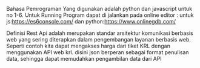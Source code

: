 Bahasa Pemrograman Yang digunakan adalah python dan javascript untuk no 1-6.
Untuk Running Program dapat di jalankan pada online editor :
untuk js:https://es6console.com/ dan python:https://www.onlinegdb.com/

Definisi Rest Api adalah merupakan standar arsitektur komunikasi berbasis web yang sering diterapkan dalam pengembangan layanan berbasis web. Seperti contoh kita dapat mengakses harga dari tiket KRL dengan menggunakan API web krl.
disini json berperan sebagai format penulisan data, sehingga dapat memudahkan pengambilan data dari API

